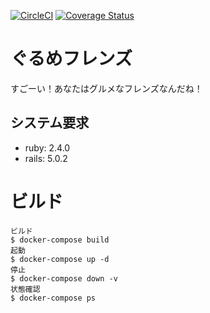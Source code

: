[![CircleCI](https://circleci.com/gh/seriwb/gourmet-friends.svg?style=svg)](https://circleci.com/gh/seriwb/gourmet-friends)
[![Coverage Status](https://coveralls.io/repos/github/seriwb/gourmet-friends/badge.svg)](https://coveralls.io/github/seriwb/gourmet-friends)

# ぐるめフレンズ

すごーい！あなたはグルメなフレンズなんだね！

## システム要求
- ruby: 2.4.0
- rails: 5.0.2

# ビルド

```
ビルド
$ docker-compose build
起動
$ docker-compose up -d
停止
$ docker-compose down -v
状態確認
$ docker-compose ps
```